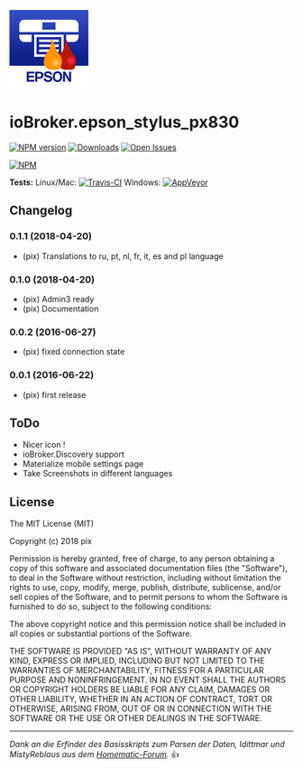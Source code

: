 ![Logo](admin/epson_stylus_px830.png)
# ioBroker.epson_stylus_px830

[![NPM version](http://img.shields.io/npm/v/iobroker.epson_stylus_px830.svg)](https://www.npmjs.com/package/iobroker.epson_stylus_px830)
[![Downloads](https://img.shields.io/npm/dm/iobroker.epson_stylus_px830.svg)](https://www.npmjs.com/package/iobroker.epson_stylus_px830)
[![Open Issues](http://githubbadges.herokuapp.com/Pix---/ioBroker.epson_stylus_px830/issues.svg)](http://github.com/Pix---/ioBroker.epson_stylus_px830/issues)

[![NPM](https://nodei.co/npm/iobroker.epson_stylus_px830.png?downloads=true)](https://nodei.co/npm/iobroker.epson_stylus_px830/)

**Tests:** Linux/Mac: [![Travis-CI](http://img.shields.io/travis/Pix---/ioBroker.epson_stylus_px830/master.svg)](https://travis-ci.org/Pix---/ioBroker.epson_stylus_px830)
Windows: [![AppVeyor](https://ci.appveyor.com/api/projects/status/github/Pix---/ioBroker.epson_stylus_px830?branch=master&svg=true)](https://ci.appveyor.com/project/Pix---/ioBroker-epson_stylus_px830/)

## Changelog
### 0.1.1 (2018-04-20)
* (pix) Translations to ru, pt, nl, fr, it, es and pl language

### 0.1.0 (2018-04-20)
* (pix) Admin3 ready
* (pix) Documentation

### 0.0.2 (2016-06-27)
* (pix) fixed connection state

### 0.0.1 (2016-06-22)
* (pix) first release

## ToDo
* Nicer icon !
* ioBroker.Discovery support
* Materialize mobile settings page
* Take Screenshots in different languages

## License

The MIT License (MIT)

Copyright (c) 2018 pix

Permission is hereby granted, free of charge, to any person obtaining a copy
of this software and associated documentation files (the "Software"), to deal
in the Software without restriction, including without limitation the rights
to use, copy, modify, merge, publish, distribute, sublicense, and/or sell
copies of the Software, and to permit persons to whom the Software is
furnished to do so, subject to the following conditions:

The above copyright notice and this permission notice shall be included in all
copies or substantial portions of the Software.

THE SOFTWARE IS PROVIDED "AS IS", WITHOUT WARRANTY OF ANY KIND, EXPRESS OR
IMPLIED, INCLUDING BUT NOT LIMITED TO THE WARRANTIES OF MERCHANTABILITY,
FITNESS FOR A PARTICULAR PURPOSE AND NONINFRINGEMENT. IN NO EVENT SHALL THE
AUTHORS OR COPYRIGHT HOLDERS BE LIABLE FOR ANY CLAIM, DAMAGES OR OTHER
LIABILITY, WHETHER IN AN ACTION OF CONTRACT, TORT OR OTHERWISE, ARISING FROM,
OUT OF OR IN CONNECTION WITH THE SOFTWARE OR THE USE OR OTHER DEALINGS IN THE
SOFTWARE.

---
*Dank an die Erfinder des Basisskripts zum Parsen der Daten, Idittmar und MistyReblaus aus dem [Homematic-Forum](http://homematic-forum.de/forum/viewtopic.php?f=31&t=25140).* :+1: 
